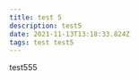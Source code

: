 ```yaml
---
title: test 5
description: test5
date: 2021-11-13T13:18:33.824Z
tags: test test5
---
```

<div>test555</div>